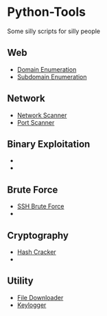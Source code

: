 # Python-Tools
Some silly scripts for silly people

## Web
- [Domain Enumeration](Web/domain_enumerator.py)
- [Subdomain Enumeration](Web/subdomain_enumerator.py)

## Network
- [Network Scanner](Network/portscan.py)
- [Port Scanner](Network/netscan.py)

## Binary Exploitation
- 
- 

## Brute Force
- [SSH Brute Force](Bruteforce/ssh_brute.py)
-

## Cryptography
- [Hash Cracker](Cryptography/hashcrack.py)
-

## Utility
- [File Downloader](Utility/file_dl.py)
- [Keylogger](Utility/keylogger.py)

